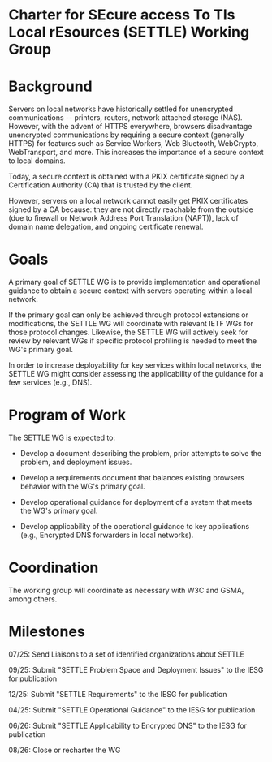 # Charter for SEcure access To Tls Local rEsources (SETTLE) Working Group

# Background

Servers on local networks have historically settled for unencrypted
communications -- printers, routers, network attached storage (NAS).
However, with the advent of HTTPS everywhere, browsers
disadvantage unencrypted communications by requiring a secure context
(generally HTTPS) for features such as Service Workers, Web Bluetooth,
WebCrypto, WebTransport, and more. This increases the importance of a
secure context to local domains.

Today, a secure context is obtained with a PKIX certificate
signed by a Certification Authority (CA) that is trusted by the client.

However, servers on a local network cannot easily get PKIX
certificates signed by a CA because: they are not
directly reachable from the outside (due to firewall or Network Address
Port Translation (NAPT)), lack of domain name delegation, and ongoing
certificate renewal.

# Goals

A primary goal of SETTLE WG is to provide implementation and operational
guidance to obtain a secure context with servers operating within a local
network.

If the primary goal can only be achieved through protocol extensions or modifications,
the SETTLE WG will coordinate with relevant IETF WGs for those protocol changes. Likewise,
the SETTLE WG will actively seek for review by relevant WGs if specific protocol
profiling is needed to meet the WG's primary goal.

In order to increase deployability for key services within local networks, the SETTLE WG
might consider assessing the applicability of the guidance for a few services (e.g., DNS).

# Program of Work

The SETTLE WG is expected to:

* Develop a document describing the problem, prior attempts to solve the problem, and deployment
issues.

* Develop a requirements document that balances existing browsers behavior with the WG's primary goal.

* Develop operational guidance for deployment of a system that meets the WG's primary goal.

* Develop applicability of the operational guidance to key applications (e.g., Encrypted DNS forwarders in local networks).

# Coordination

The working group will coordinate as necessary with W3C and GSMA, among others.

# Milestones

07/25: Send Liaisons to a set of identified organizations about SETTLE

09/25: Submit "SETTLE Problem Space and Deployment Issues" to the IESG for publication

12/25: Submit "SETTLE Requirements" to the IESG for publication

04/25: Submit "SETTLE Operational Guidance" to the IESG for publication

06/26: Submit "SETTLE Applicability to Encrypted DNS" to the IESG for publication

08/26: Close or recharter the WG
